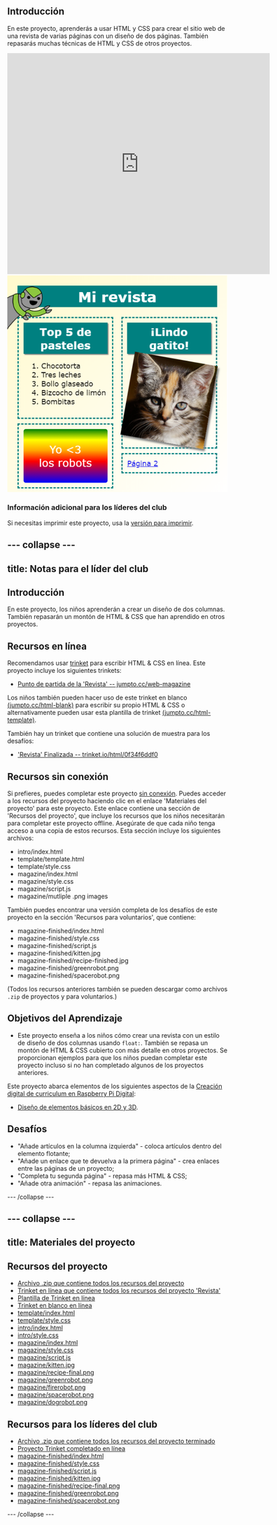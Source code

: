 ## Introducción

En este proyecto, aprenderás a usar HTML y CSS para crear el sitio web de una revista de varias páginas con un diseño de dos páginas. También repasarás muchas técnicas de HTML y CSS de otros proyectos.

<div class="trinket">
  <iframe src="https://trinket.io/embed/html/0f34f6ddf0?outputOnly=true&start=result" width="600" height="505" frameborder="0" marginwidth="0" marginheight="0" allowfullscreen>
  </iframe>
  <img src="images/magazine-final.png">
</div>

### Información adicional para los líderes del club

Si necesitas imprimir este proyecto, usa la [versión para imprimir](https://projects.raspberrypi.org/es-LA/projects/magazine/print).

--- collapse ---
---
title: Notas para el líder del club
---
## Introducción

En este proyecto, los niños aprenderán a crear un diseño de dos columnas. También repasarán un montón de HTML & CSS que han aprendido en otros proyectos.

## Recursos en línea

Recomendamos usar [trinket](https://trinket.io/) para escribir HTML & CSS en línea. Este proyecto incluye los siguientes trinkets:

* [Punto de partida de la 'Revista' -- jumpto.cc/web-magazine](http://jumpto.cc/web-magazine)

Los niños también pueden hacer uso de este trinket en blanco [(jumpto.cc/html-blank)](http://jumpto.cc/html-blank) para escribir su propio HTML & CSS o alternativamente pueden usar esta plantilla de trinket [(jumpto.cc/html-template)](http://jumpto.cc/html-template).

También hay un trinket que contiene una solución de muestra para los desafíos:

* ['Revista' Finalizada -- trinket.io/html/0f34f6ddf0](https://trinket.io/html/0f34f6ddf0)

## Recursos sin conexión

Si prefieres, puedes completar este proyecto [sin conexión](https://www.codeclubprojects.org/en-GB/resources/webdev-working-offline/). Puedes acceder a los recursos del proyecto haciendo clic en el enlace 'Materiales del proyecto' para este proyecto. Este enlace contiene una sección de 'Recursos del proyecto', que incluye los recursos que los niños necesitarán para completar este proyecto offline. Asegúrate de que cada niño tenga acceso a una copia de estos recursos. Esta sección incluye los siguientes archivos:

* intro/index.html
* template/template.html
* template/style.css
* magazine/index.html
* magazine/style.css
* magazine/script.js
* magazine/mutliple .png images

También puedes encontrar una versión completa de los desafíos de este proyecto en la sección 'Recursos para voluntarios', que contiene:

* magazine-finished/index.html
* magazine-finished/style.css
* magazine-finished/script.js
* magazine-finished/kitten.jpg
* magazine-finished/recipe-finished.jpg
* magazine-finished/greenrobot.png
* magazine-finished/spacerobot.png

(Todos los recursos anteriores también se pueden descargar como archivos `.zip` de proyectos y para voluntarios.)

## Objetivos del Aprendizaje

* Este proyecto enseña a los niños cómo crear una revista con un estilo de diseño de dos columnas usando `float:`. También se repasa un montón de HTML & CSS cubierto con más detalle en otros proyectos. Se proporcionan ejemplos para que los niños puedan completar este proyecto incluso si no han completado algunos de los proyectos anteriores. 

Este proyecto abarca elementos de los siguientes aspectos de la [Creación digital de curriculum en Raspberry Pi Digital](https://rpf.io/curriculum):

* [Diseño de elementos básicos en 2D y 3D](https://www.raspberrypi.org/curriculum/design/creator).

## Desafíos

* "Añade artículos en la columna izquierda" - coloca artículos dentro del elemento flotante;
* "Añade un enlace que te devuelva a la primera página" - crea enlaces entre las páginas de un proyecto;
* "Completa tu segunda página" - repasa más HTML & CSS;
* "Añade otra animación" - repasa las animaciones.

--- /collapse ---

--- collapse ---
---
title: Materiales del proyecto
---
## Recursos del proyecto

* [Archivo .zip que contiene todos los recursos del proyecto](https://rpf.io/p/en/magazine-go)
* [Trinket en línea que contiene todos los recursos del proyecto 'Revista'](http://jumpto.cc/web-magazine)
* [Plantilla de Trinket en línea](http://jumpto.cc/trinket-template)
* [Trinket en blanco en línea](http://jumpto.cc/trinket-blank)
* [template/index.html](resources/template-index.html)
* [template/style.css](resources/template-style.css)
* [intro/index.html](resources/intro-index.html)
* [intro/style.css](resources/intro-style.css)
* [magazine/index.html](resources/magazine-index.html)
* [magazine/style.css](resources/magazine-style.css)
* [magazine/script.js](resources/magazine-script.js)
* [magazine/kitten.jpg](resources/magazine-kitten.jpg)
* [magazine/recipe-final.png](resources/magazine-recipe-final.png)
* [magazine/greenrobot.png](resources/magazine-greenrobot.png)
* [magazine/firerobot.png](resources/magazine-firerobot.png)
* [magazine/spacerobot.png](resources/magazine-spacerobot.png)
* [magazine/dogrobot.png](resources/magazine-dogrobot.png)

## Recursos para los líderes del club

* [Archivo .zip que contiene todos los recursos del proyecto terminado](https://rpf.io/p/en/magazine-go)
* [Proyecto Trinket completado en línea](https://trinket.io/html/0f34f6ddf0)
* [magazine-finished/index.html](resources/magazine-finished-index.html)
* [magazine-finished/style.css](resources/magazine-finished-style.css)
* [magazine-finished/script.js](resources/magazine-finished-script.js)
* [magazine-finished/kitten.jpg](resources/magazine-finished-kitten.jpg)
* [magazine-finished/recipe-final.png](resources/magazine-finished-recipe-final.png)
* [magazine-finished/greenrobot.png](resources/magazine-finished-greenrobot.png)
* [magazine-finished/spacerobot.png](resources/magazine-finished-spacerobot.png)

--- /collapse ---